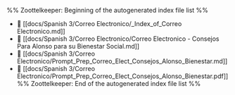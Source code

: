 %% Zoottelkeeper: Beginning of the autogenerated index file list  %%
- 📄 [[docs/Spanish 3/Correo Electronico/_Index_of_Correo Electronico.md]]
- 📄 [[docs/Spanish 3/Correo Electronico/Correo Electronico - Consejos Para Alonso para su Bienestar Social.md]]
- 📄 [[docs/Spanish 3/Correo Electronico/Prompt_Prep_Correo_Elect_Consejos_Alonso_Bienestar.md]]
- 📄 [[docs/Spanish 3/Correo Electronico/Prompt_Prep_Correo_Elect_Consejos_Alonso_Bienestar.pdf]]
%% Zoottelkeeper: End of the autogenerated index file list  %%
